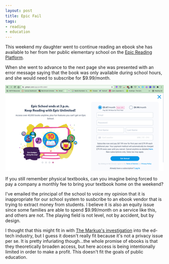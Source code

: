 ```yaml
---
layout: post
title: Epic Fail
tags:
- reading
- education
---
```


This weekend my daughter went to continue reading an ebook she has available to her from her public elementary school on the [Epic Reading Platform]. 

When she went to advance to the next page she was presented with an error message saying that the book was only available during school hours, and she would need to subscribe for \$9.99/month.

<a href="/images/epic.png"><img src="/images/epic.png" class="img-responsive"></a>

If you still remember physical textbooks, can you imagine being forced to pay a company a monthly fee to bring your textbook home on the weekend?

I've emailed the principal of the school to voice my opinion that it is inappropriate for our school system to susbcribe to an ebook vendor that is trying to extract money from students. I believe it is also an equity issue since some families are able to spend \$9.99/month on a service like this, and others are not. The playing field is not level, not by accident, but by design.

I thought that this might fit in with [The Markup's investigation] into the ed-tech industry, but I guess it doesn't really fit because it's not a privacy issue per se. It is pretty infuriating though...the whole promise of ebooks is that they theoretically broaden access, but here access is being intentionally limited in order to make a profit. This doesn't fit the goals of public education.

[Epic Reading Platform]: https://www.getepic.com/sign-in
[The Markup's investigation]: https://themarkup.org/machine-learning/2022/01/19/help-us-investigate-the-ed-tech-industry
